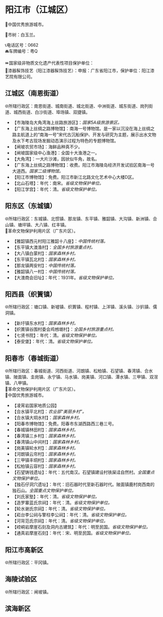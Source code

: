 # 阳江市（江城区）  
🏅中国优秀旅游城市。  
  
🌳市树：白玉兰。  
  
📞电话区号：0662  
🚘车牌编号：粤Q  
  
⏩国家级非物质文化遗产代表性项目保护单位：  
🔸漆器髹饰技艺（阳江漆器髹饰技艺）：申报：广东省阳江市，保护单位：阳江漆艺院有限公司。  

## 江城区（南恩街道）  
🌐所辖行政区：南恩街道、城南街道、城北街道、中洲街道、城东街道、岗列街道、城西街道、白沙街道、埠场镇、双捷镇。  
  
* 【市海陵岛大角湾海上丝路旅游区】：*国家5A级旅游景区。*  
* 【广东海上丝绸之路博物馆】：南海一号博物馆。是一家以沉没在海上丝绸之路主航道上的“南海一号”宋代古沉船保护、开发与研究为主题，展示出水文物及水下考古现场发掘动态演示过程为特色的专题博物馆。  
* 【闸坡农贸市场】：海鲜品种真不少。  
* 【闸坡国家级中心渔港】：全国十大渔港之一。  
* 【大角湾】：一大片沙滩，因状似牛角，故名。  
* 【广东海上丝绸之路博物馆】：收费。阳江市海陵岛经济开发试验区南海一号大道西。*国家二级博物馆。*  
* 【阳江市博物馆】：免费。阳江市新江北路文化艺术中心大楼D区。    
* 【北山石塔】：年代：南宋。*省级文物保护单位。*  
* 【阳江学宫】：年代：清。*省级文物保护单位。*  
  
## 阳东区（东城镇）  
🌐所辖行政区：东城镇、北惯镇、那龙镇、东平镇、雅韶镇、大沟镇、新洲镇、合山镇、塘坪镇、大八镇、红丰镇。  
🚩革命文物保护利用片区（广东片区）。  
  
* 【雅韶镇西元村阳江雅韶十八座】：*中国传统村落。*  
* 【东平镇大澳渔村】：*全国乡村旅游重点村。*  
* 【大八镇白蒙村】：*国家森林乡村。*  
* 【东平镇瓦北村】：*国家森林乡村。*  
* 【那龙镇两安村】：*中国传统村落。*  
* 【雅韶镇八一村】：*中国传统村落。*    
* 【大澳商会旧址】：年代：1931年。*省级文物保护单位。*  

## 阳西县（织篢镇）  
🌐所辖行政区：塘口镇、新墟镇、织篢镇、程村镇、上洋镇、溪头镇、沙扒镇、儒洞镇。  
  
* 【新圩镇东水村】：*国家森林乡村。*  
* 【织篢镇谷围村委会鸡乸㙟村】：*全国乡村旅游重点村。*    
* 【七贤书院】：年代：清。*省级文物保护单位。*  
* 【泰安堡】：年代：清。*省级文物保护单位。*  

## 阳春市（春城街道）  
🌐所辖行政区：春城街道、河西街道、河朗镇、松柏镇、石望镇、春湾镇、合水镇、陂面镇、圭岗镇、永宁镇、马水镇、岗美镇、河口镇、潭水镇、三甲镇、双滘镇、八甲镇。  
🚩革命文物保护利用片区（广东片区）。  
🏅中国优秀旅游城市。  
  
* 【凌宵岩国家地质公园】  
* 【合水镇平北村】：*农业部“美丽乡村”。*  
* 【合水镇大垌水村】：*国家森林乡村。*  
* 【阳春市博物馆】：免费。阳春市东湖西路西三巷三号。  
* 【春城镇林田村】：*国家森林乡村。*  
* 【春湾镇三乡村】：*国家森林乡村。*  
* 【春湾镇山中间村】：*国家森林乡村。*  
* 【岗美镇轮水村】：*国家森林乡村。*  
* 【河朗镇云帘村】：*国家森林乡村。*  
* 【三甲镇丰垌村】：*国家森林乡村。*  
* 【松柏镇云容村】：*国家森林乡村。*  
* 【石望铸钱遗址】：年代：五代南汉。石望镇建设村铁屎迳自然村。*全国重点文物保护单位。*  
* 【独石仔洞穴遗址】：年代：旧石器时代至新石器时代。陂面镇鹿村岗西南的独石山。*全国重点文物保护单位。*    
* 【刘氏家塾】：年代：清。*省级文物保护单位。*  
* 【造罗寨蓝氏宗祠】：年代：清。*省级文物保护单位。*  
* 【轮水谢氏宗祠】：年代：清。*省级文物保护单位。*  
* 【崧台李公祠与擎柱李公祠】：年代：清。*省级文物保护单位。*  
* 【河背范氏宗祠】：年代：清。*省级文物保护单位。*  
* 【崆峒岩摩崖石刻及洞内古建筑】：年代：明至民国。*省级文物保护单位。*  
* 【通真岩摩崖石刻】：年代：宋、明至民国。*省级文物保护单位。*  

## 阳江市高新区  
🌐所辖行政区：平冈镇。  

## 海陵试验区  
🌐所辖行政区：闸坡镇。  

## 滨海新区
